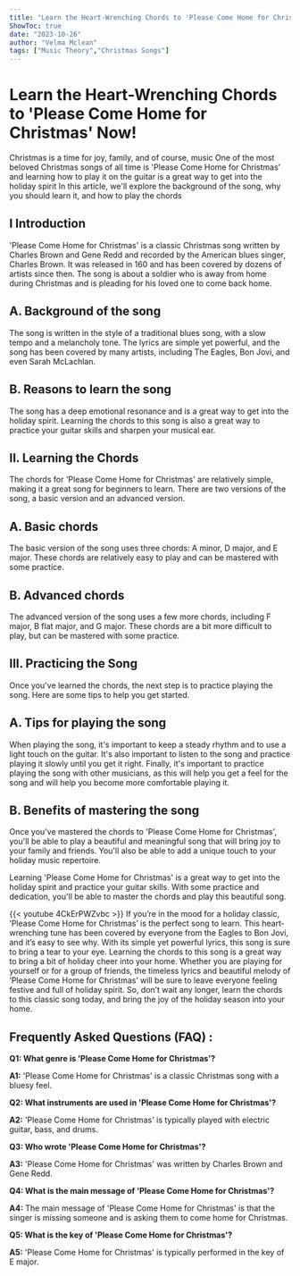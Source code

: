 ```yaml
---
title: "Learn the Heart-Wrenching Chords to 'Please Come Home for Christmas' Now!"
ShowToc: true 
date: "2023-10-26"
author: "Velma Mclean" 
tags: ["Music Theory","Christmas Songs"]
---
```

# Learn the Heart-Wrenching Chords to 'Please Come Home for Christmas' Now!

Christmas is a time for joy, family, and of course, music One of the most beloved Christmas songs of all time is 'Please Come Home for Christmas' and learning how to play it on the guitar is a great way to get into the holiday spirit In this article, we'll explore the background of the song, why you should learn it, and how to play the chords 

## I Introduction 

'Please Come Home for Christmas' is a classic Christmas song written by Charles Brown and Gene Redd and recorded by the American blues singer, Charles Brown. It was released in 160 and has been covered by dozens of artists since then. The song is about a soldier who is away from home during Christmas and is pleading for his loved one to come back home. 

## A. Background of the song 

The song is written in the style of a traditional blues song, with a slow tempo and a melancholy tone. The lyrics are simple yet powerful, and the song has been covered by many artists, including The Eagles, Bon Jovi, and even Sarah McLachlan. 

## B. Reasons to learn the song 

The song has a deep emotional resonance and is a great way to get into the holiday spirit. Learning the chords to this song is also a great way to practice your guitar skills and sharpen your musical ear. 

## II. Learning the Chords 

The chords for 'Please Come Home for Christmas' are relatively simple, making it a great song for beginners to learn. There are two versions of the song, a basic version and an advanced version. 

## A. Basic chords 

The basic version of the song uses three chords: A minor, D major, and E major. These chords are relatively easy to play and can be mastered with some practice. 

## B. Advanced chords 

The advanced version of the song uses a few more chords, including F major, B flat major, and G major. These chords are a bit more difficult to play, but can be mastered with some practice. 

## III. Practicing the Song 

Once you've learned the chords, the next step is to practice playing the song. Here are some tips to help you get started. 

## A. Tips for playing the song 

When playing the song, it's important to keep a steady rhythm and to use a light touch on the guitar. It's also important to listen to the song and practice playing it slowly until you get it right. Finally, it's important to practice playing the song with other musicians, as this will help you get a feel for the song and will help you become more comfortable playing it. 

## B. Benefits of mastering the song 

Once you've mastered the chords to 'Please Come Home for Christmas', you'll be able to play a beautiful and meaningful song that will bring joy to your family and friends. You'll also be able to add a unique touch to your holiday music repertoire. 

Learning 'Please Come Home for Christmas' is a great way to get into the holiday spirit and practice your guitar skills. With some practice and dedication, you'll be able to master the chords and play this beautiful song.

{{< youtube 4CkErPWZvbc >}} 
If you’re in the mood for a holiday classic, ‘Please Come Home for Christmas’ is the perfect song to learn. This heart-wrenching tune has been covered by everyone from the Eagles to Bon Jovi, and it’s easy to see why. With its simple yet powerful lyrics, this song is sure to bring a tear to your eye. Learning the chords to this song is a great way to bring a bit of holiday cheer into your home. Whether you are playing for yourself or for a group of friends, the timeless lyrics and beautiful melody of ‘Please Come Home for Christmas’ will be sure to leave everyone feeling festive and full of holiday spirit. So, don’t wait any longer, learn the chords to this classic song today, and bring the joy of the holiday season into your home.

## Frequently Asked Questions (FAQ) :
**Q1: What genre is 'Please Come Home for Christmas'?**

**A1:** 'Please Come Home for Christmas' is a classic Christmas song with a bluesy feel. 

**Q2: What instruments are used in 'Please Come Home for Christmas'?**

**A2:** 'Please Come Home for Christmas' is typically played with electric guitar, bass, and drums. 

**Q3: Who wrote 'Please Come Home for Christmas'?**

**A3:** 'Please Come Home for Christmas' was written by Charles Brown and Gene Redd. 

**Q4: What is the main message of 'Please Come Home for Christmas'?**

**A4:** The main message of 'Please Come Home for Christmas' is that the singer is missing someone and is asking them to come home for Christmas. 

**Q5: What is the key of 'Please Come Home for Christmas'?**

**A5:** 'Please Come Home for Christmas' is typically performed in the key of E major.



